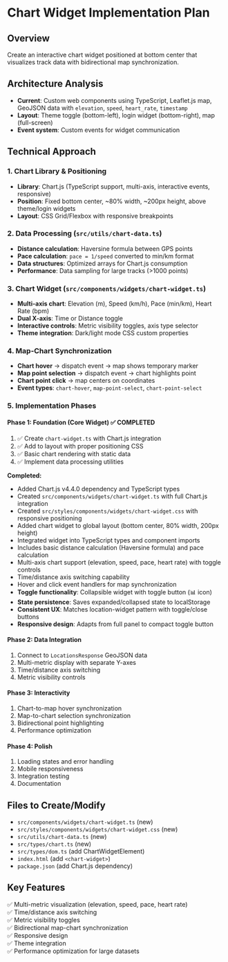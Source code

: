 # Chart Widget Implementation Plan

## Overview

Create an interactive chart widget positioned at bottom center that visualizes track data with bidirectional map synchronization.

## Architecture Analysis

- **Current**: Custom web components using TypeScript, Leaflet.js map, GeoJSON data with `elevation`, `speed`, `heart_rate`, `timestamp`
- **Layout**: Theme toggle (bottom-left), login widget (bottom-right), map (full-screen)
- **Event system**: Custom events for widget communication

## Technical Approach

### 1. Chart Library & Positioning

- **Library**: Chart.js (TypeScript support, multi-axis, interactive events, responsive)
- **Position**: Fixed bottom center, ~80% width, ~200px height, above theme/login widgets
- **Layout**: CSS Grid/Flexbox with responsive breakpoints

### 2. Data Processing (`src/utils/chart-data.ts`)

- **Distance calculation**: Haversine formula between GPS points
- **Pace calculation**: `pace = 1/speed` converted to min/km format
- **Data structures**: Optimized arrays for Chart.js consumption
- **Performance**: Data sampling for large tracks (>1000 points)

### 3. Chart Widget (`src/components/widgets/chart-widget.ts`)

- **Multi-axis chart**: Elevation (m), Speed (km/h), Pace (min/km), Heart Rate (bpm)
- **Dual X-axis**: Time or Distance toggle
- **Interactive controls**: Metric visibility toggles, axis type selector
- **Theme integration**: Dark/light mode CSS custom properties

### 4. Map-Chart Synchronization

- **Chart hover** → dispatch event → map shows temporary marker
- **Map point selection** → dispatch event → chart highlights point
- **Chart point click** → map centers on coordinates
- **Event types**: `chart-hover`, `map-point-select`, `chart-point-select`

### 5. Implementation Phases

#### Phase 1: Foundation (Core Widget) ✅ COMPLETED

1. ✅ Create `chart-widget.ts` with Chart.js integration
2. ✅ Add to layout with proper positioning CSS
3. ✅ Basic chart rendering with static data
4. ✅ Implement data processing utilities

**Completed:**

- Added Chart.js v4.4.0 dependency and TypeScript types
- Created `src/components/widgets/chart-widget.ts` with full Chart.js integration
- Created `src/styles/components/widgets/chart-widget.css` with responsive positioning
- Added chart widget to global layout (bottom center, 80% width, 200px height)
- Integrated widget into TypeScript types and component imports
- Includes basic distance calculation (Haversine formula) and pace calculation
- Multi-axis chart support (elevation, speed, pace, heart rate) with toggle controls
- Time/distance axis switching capability
- Hover and click event handlers for map synchronization
- **Toggle functionality**: Collapsible widget with toggle button (📊 icon)
- **State persistence**: Saves expanded/collapsed state to localStorage
- **Consistent UX**: Matches location-widget pattern with toggle/close buttons
- **Responsive design**: Adapts from full panel to compact toggle button

#### Phase 2: Data Integration

1. Connect to `LocationsResponse` GeoJSON data
2. Multi-metric display with separate Y-axes
3. Time/distance axis switching
4. Metric visibility controls

#### Phase 3: Interactivity

1. Chart-to-map hover synchronization
2. Map-to-chart selection synchronization
3. Bidirectional point highlighting
4. Performance optimization

#### Phase 4: Polish

1. Loading states and error handling
2. Mobile responsiveness
3. Integration testing
4. Documentation

## Files to Create/Modify

- `src/components/widgets/chart-widget.ts` (new)
- `src/styles/components/widgets/chart-widget.css` (new)
- `src/utils/chart-data.ts` (new)
- `src/types/chart.ts` (new)
- `src/types/dom.ts` (add ChartWidgetElement)
- `index.html` (add `<chart-widget>`)
- `package.json` (add Chart.js dependency)

## Key Features

✅ Multi-metric visualization (elevation, speed, pace, heart rate)  
✅ Time/distance axis switching  
✅ Metric visibility toggles  
✅ Bidirectional map-chart synchronization  
✅ Responsive design  
✅ Theme integration  
✅ Performance optimization for large datasets
